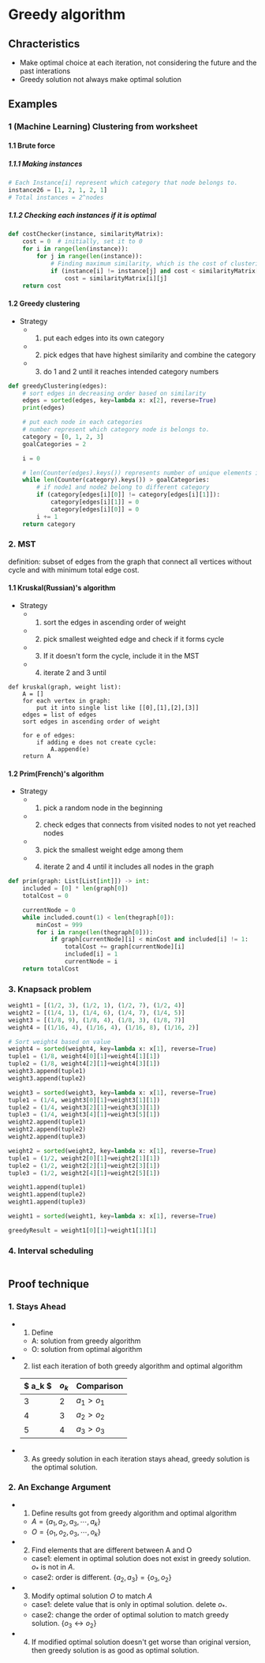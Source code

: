 # Greedy algorithm
## Chracteristics
- Make optimal choice at each iteration, not considering the future and the past interations
- Greedy solution not always make optimal solution

## Examples

### 1 (Machine Learning) Clustering from worksheet
#### 1.1 Brute force
##### 1.1.1 Making instances
```python
# Each Instance[i] represent which category that node belongs to.
instance26 = [1, 2, 1, 2, 1]
# Total instances = 2^nodes
```
##### 1.1.2 Checking each instances if it is optimal
```python
def costChecker(instance, similarityMatrix):
    cost = 0  # initially, set it to 0
    for i in range(len(instance)):
        for j in range(len(instance)):
            # Finding maximum similarity, which is the cost of clustering
            if (instance[i] != instance[j] and cost < similarityMatrix[i][j]):
                cost = similarityMatrix[i][j]
    return cost
```
#### 1.2 Greedy clustering
- Strategy
  - 1. put each edges into its own category
  - 2. pick edges that have highest similarity and combine the category
  - 3. do 1 and 2 until it reaches intended category numbers
```python
def greedyClustering(edges):
    # sort edges in decreasing order based on similarity
    edges = sorted(edges, key=lambda x: x[2], reverse=True)
    print(edges)

    # put each node in each categories
    # number represent which category node is belongs to.
    category = [0, 1, 2, 3]
    goalCategories = 2

    i = 0

    # len(Counter(edges).keys()) represents number of unique elements in the list
    while len(Counter(category).keys()) > goalCategories:
        # if node1 and node2 belong to different category
        if (category[edges[i][0]] != category[edges[i][1]]):
            category[edges[i][1]] = 0
            category[edges[i][0]] = 0
        i += 1
    return category
```

### 2. MST
definition: subset of edges from the graph that connect all vertices without cycle and with minimum total edge cost.
#### 1.1 Kruskal(Russian)'s algorithm
- Strategy
  - 1. sort the edges in ascending order of weight
  - 2. pick smallest weighted edge and check if it forms cycle
  - 3. If it doesn't form the cycle, include it in the MST
  - 4. iterate 2 and 3 until 
```pseudocode
def kruskal(graph, weight list):
    A = []
    for each vertex in graph:
        put it into single list like [[0],[1],[2],[3]]
    edges = list of edges
    sort edges in ascending order of weight

    for e of edges:
        if adding e does not create cycle:
            A.append(e)
    return A
```
#### 1.2 Prim(French)'s algorithm
- Strategy
  - 1. pick a random node in the beginning
  - 2. check edges that connects from visited nodes to not yet reached nodes
  - 3. pick the smallest weight edge among them
  - 4. iterate 2 and 4 until it includes all nodes in the graph
```python
def prim(graph: List[List[int]]) -> int:
    included = [0] * len(graph[0])
    totalCost = 0

    currentNode = 0
    while included.count(1) < len(thegraph[0]):
        minCost = 999
        for i in range(len(thegraph[0])):
            if graph[currentNode][i] < minCost and included[i] != 1:
                totalCost += graph[currentNode][i]
                included[i] = 1
                currentNode = i
    return totalCost
```
### 3. Knapsack problem
```python
weight1 = [(1/2, 3), (1/2, 1), (1/2, 7), (1/2, 4)]
weight2 = [(1/4, 1), (1/4, 6), (1/4, 7), (1/4, 5)]
weight3 = [(1/8, 9), (1/8, 4), (1/8, 3), (1/8, 7)]
weight4 = [(1/16, 4), (1/16, 4), (1/16, 8), (1/16, 2)]

# Sort weight4 based on value
weight4 = sorted(weight4, key=lambda x: x[1], reverse=True)
tuple1 = (1/8, weight4[0][1]+weight4[1][1])
tuple2 = (1/8, weight4[2][1]+weight4[3][1])
weight3.append(tuple1)
weight3.append(tuple2)

weight3 = sorted(weight3, key=lambda x: x[1], reverse=True)
tuple1 = (1/4, weight3[0][1]+weight3[1][1])
tuple2 = (1/4, weight3[2][1]+weight3[3][1])
tuple3 = (1/4, weight3[4][1]+weight3[5][1])
weight2.append(tuple1)
weight2.append(tuple2)
weight2.append(tuple3)

weight2 = sorted(weight2, key=lambda x: x[1], reverse=True)
tuple1 = (1/2, weight2[0][1]+weight2[1][1])
tuple2 = (1/2, weight2[2][1]+weight2[3][1])
tuple3 = (1/2, weight2[4][1]+weight2[5][1])

weight1.append(tuple1)
weight1.append(tuple2)
weight1.append(tuple3)

weight1 = sorted(weight1, key=lambda x: x[1], reverse=True)

greedyResult = weight1[0][1]+weight1[1][1]
```
### 4. Interval scheduling
```python

```

## Proof technique
### 1. Stays Ahead
- 1. Define
  - A: solution from greedy algorithm
  - O: solution from optimal algorithm
- 2. list each iteration of both greedy algorithm and optimal algorithm

  |$ a_k $|$o_k$|Comparison|
  |---|---|---|
  | 3  |  2 |$a_1>o_1$|
  | 4  |  3 |$a_2>o_2$|
  |  5 |  4 |$a_3>o_3$|
- 3. As greedy solution in each iteration stays ahead, greedy solution is the optimal solution.
### 2. An Exchange Argument
- 1. Define results got from greedy algorithm and optimal algorithm
  - $A=\{a_1,a_2,a_3,\cdots,a_k\}$
  - $O=\{o_1,o_2,o_3,\cdots,o_k\}$
- 2. Find elements that are different between A and O
  - case1: element in optimal solution does not exist in greedy solution. $o_*$ is not in $A$.
  - case2: order is different. $\{a_2,a_3\}=\{o_3,o_2\}$
- 3. Modify optimal solution $O$ to match $A$
  - case1: delete value that is only in optimal solution. delete $o_*$.
  - case2: change the order of optimal solution to match greedy solution. $\{o_3\leftrightarrow o_2\}$
- 4. If modified optimal solution doesn't get worse than original version, then greedy solution is as good as optimal solution.